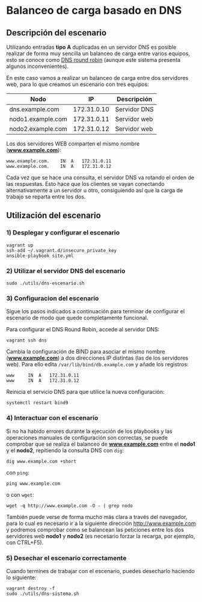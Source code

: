# Balanceo de carga basado en DNS

## Descripción del escenario

Utilizando entradas **tipo A** duplicadas en un servidor DNS es posible realizar de forma muy sencilla un balanceo de carga entre varios equipos, esto se conoce como [DNS round robin](http://en.wikipedia.org/wiki/Round-robin_DNS) (aunque este sistema presenta algunos inconvenientes).

En este caso vamos a realizar un balanceo de carga entre dos servidores web, para lo que creamos un escenario con tres equipos:

Nodo              | IP          | Descripción
------------------|-------------|------------
dns.example.com   | 172.31.0.10 | Servidor DNS
nodo1.example.com | 172.31.0.11 | Servidor web
nodo2.example.com | 172.31.0.12 | Servidor web

Los dos servidores WEB comparten el mismo nombre (**www.example.com**):

~~~
www.example.com.	IN	A	172.31.0.11
www.example.com.	IN	A	172.31.0.12
~~~

Cada vez que se hace una consulta, el servidor DNS va rotando el orden de las respuestas. Esto hace que los clientes se vayan conectando alternativamente a un servidor u otro, consiguiendo así que la carga de trabajo se reparta entre los dos.


## Utilización del escenario

### 1) Desplegar y configurar el escenario

~~~
vagrant up
ssh-add ~/.vagrant.d/insecure_private_key
ansible-playbook site.yml
~~~

### 2) Utilizar el servidor DNS del escenario

~~~
sudo ./utils/dns-escenario.sh
~~~

### 3) Configuracion del escenario

Sigue los pasos indicados a continuación para terminar de configurar el escenario de modo que quede completamente funcional.

Para configurar el DNS Round Robin, accede al servidor DNS:

~~~
vagrant ssh dns
~~~

Cambia la configuración de BIND para asociar el mismo nombre (**www.example.com**) a dos direcciones IP distintas (las de los servidores web). Para ello edita `/var/lib/bind/db.example.com` y añade los registros:

~~~
www		IN	A	172.31.0.11
www		IN	A	172.31.0.12
~~~

Reinicia el servicio DNS para que utilice la nueva configuración:

~~~
systemctl restart bind9
~~~


### 4) Interactuar con el escenario

Si no ha habido errores durante la ejecución de los playbooks y las operaciones manuales de configuración son correctas, se puede comprobar que se realiza el balanceo de **www.example.com** entre el **nodo1** y el **nodo2**, repitiendo la consulta DNS con `dig`:

~~~
dig www.example.com +short
~~~

con `ping`:

~~~
ping www.example.com
~~~

o con `wget`:

~~~
wget -q http://www.example.com -O - | grep nodo
~~~

También puede verse de forma mucho más clara a través del navegador, para lo cual es necesario ir a la siguiente dirección <http://www.example.com> y podremos comprobar como se balancean las peticiones entre los dos servidores web **nodo1** y **nodo2** (es necesario forzar la recarga, por ejemplo, con CTRL+F5).

### 5) Desechar el escenario correctamente

Cuando termines de trabajar con el escenario, puedes desecharlo haciendo lo siguiente:

~~~
vagrant destroy -f
sudo ./utils/dns-sistema.sh
~~~


